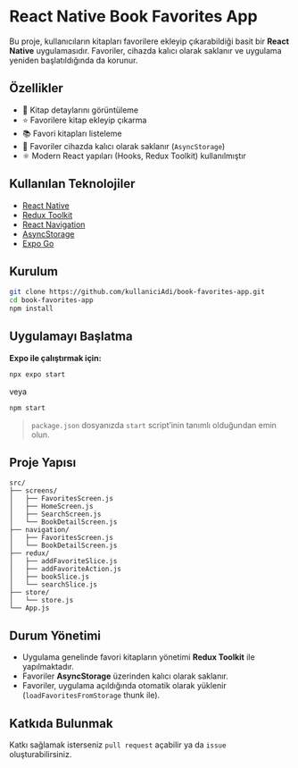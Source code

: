 # React Native Book Favorites App

Bu proje, kullanıcıların kitapları favorilere ekleyip çıkarabildiği basit bir **React Native** uygulamasıdır. Favoriler, cihazda kalıcı olarak saklanır ve uygulama yeniden başlatıldığında da korunur.


## Özellikler

- 📖 Kitap detaylarını görüntüleme  
- ⭐ Favorilere kitap ekleyip çıkarma  
- 📚 Favori kitapları listeleme  
- 💾 Favoriler cihazda kalıcı olarak saklanır (`AsyncStorage`)  
- ⚛️ Modern React yapıları (Hooks, Redux Toolkit) kullanılmıştır  


## Kullanılan Teknolojiler

- [React Native](https://reactnative.dev/)
- [Redux Toolkit](https://redux-toolkit.js.org/)
- [React Navigation](https://reactnavigation.org/)
- [AsyncStorage](https://github.com/react-native-async-storage/async-storage)
- [Expo Go](https://expo.dev/)


## Kurulum

```bash
git clone https://github.com/kullaniciAdi/book-favorites-app.git
cd book-favorites-app
npm install
````

## Uygulamayı Başlatma

**Expo ile çalıştırmak için:**

```bash
npx expo start
```

veya

```bash
npm start
```

> `package.json` dosyanızda `start` script’inin tanımlı olduğundan emin olun.


## Proje Yapısı

```
src/
├── screens/
│   ├── FavoritesScreen.js
│   ├── HomeScreen.js
│   ├── SearchScreen.js
│   └── BookDetailScreen.js
├── navigation/
│   ├── FavoritesScreen.js
│   └── BookDetailScreen.js
├── redux/
│   ├── addFavoriteSlice.js
│   ├── addFavoriteAction.js
│   ├── bookSlice.js
│   └── searchSlice.js
├── store/
│   └── store.js
└── App.js
```

## Durum Yönetimi

* Uygulama genelinde favori kitapların yönetimi **Redux Toolkit** ile yapılmaktadır.
* Favoriler **AsyncStorage** üzerinden kalıcı olarak saklanır.
* Favoriler, uygulama açıldığında otomatik olarak yüklenir (`loadFavoritesFromStorage` thunk ile).

## Katkıda Bulunmak

Katkı sağlamak isterseniz `pull request` açabilir ya da `issue` oluşturabilirsiniz.

